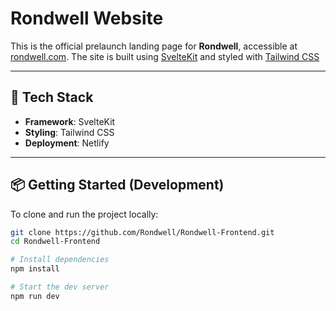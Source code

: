 # Rondwell Website

This is the official prelaunch landing page for **Rondwell**, accessible at [rondwell.com](https://rondwell.com). The site is built using [SvelteKit](https://kit.svelte.dev/) and styled with [Tailwind CSS](https://tailwindcss.com)

---

## 🚀 Tech Stack

- **Framework**: SvelteKit
- **Styling**: Tailwind CSS
- **Deployment**: Netlify

---

## 📦 Getting Started (Development)

To clone and run the project locally:

```bash
git clone https://github.com/Rondwell/Rondwell-Frontend.git
cd Rondwell-Frontend

# Install dependencies
npm install

# Start the dev server
npm run dev
